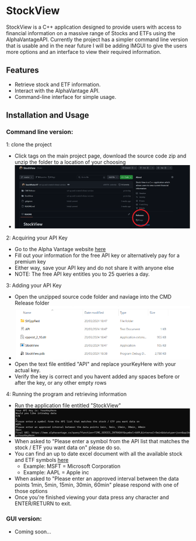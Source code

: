 # StockView
StockView is a C++ application designed to provide users with access to financial information on a massive range of Stocks and ETFs using the AlphaVantageAPI. Currently the project has a simpler command line version that is usable and in the near future I will be adding IMGUI to give the users more options and an interface to view their required information.

## Features

- Retrieve stock and ETF information.
- Interact with the AlphaVantage API.
- Command-line interface for simple usage.

## Installation and Usage

### Command line version:

1: clone the project
  - Click tags on the main project page, download the source code zip and unzip the folder to a location of your choosing
  - ![image](Images/StockView1.png)

2: Acquiring your API Key
  - Go to the Alpha Vantage website [here](https://www.alphavantage.co/support/#api-key)
  - Fill out your information for the free API key or alternatively pay for a premium key
  - Either way, save your API key and do not share it with anyone else
  - NOTE: The free API key entitles you to 25 queries a day.

3: Adding your API Key
  - Open the unzipped source code folder and naviage into the CMD Release folder
  - ![image](Images/StockView2.png)
  - Open the text file entitled "API" and replace yourKeyHere with your actual key.
  - Verify the key is correct and you havent added any spaces before or after the key, or any other empty rows

4: Running the program and retrieving information
  - Run the application file entitled "StockView"
  - ![image](Images/StockView3.png)
  - When asked to "Please enter a symbol from the API list that matches the stock / ETF you want data on" please do so.
  - You can find an up to date excel document with all the available stock and ETF symbols [here](https://www.alphavantage.co/query?function=LISTING_STATUS&apikey=demo)
      - Example: MSFT = Microsoft Corporation
      - Example: AAPL = Apple inc
  - When asked to "Please enter an approved interval between the data points 1min, 5min, 15min, 30min, 60min" please respond with one of those options
  - Once you're finished viewing your data press any character and ENTER/RETURN to exit.

###  GUI version:
  - Coming soon...
